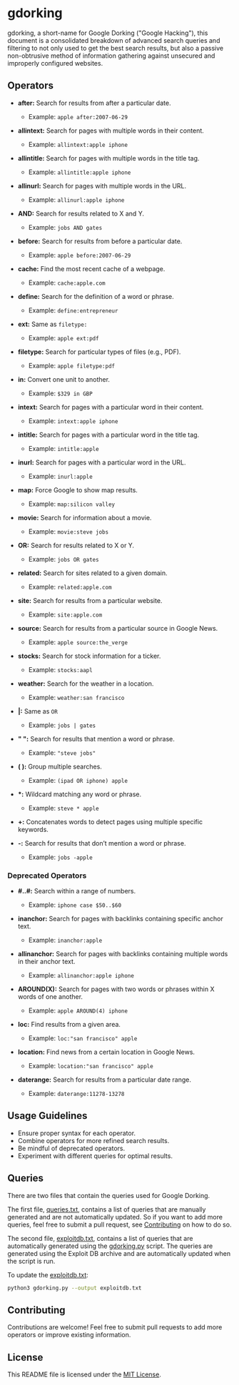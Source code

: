 # gdorking

gdorking, a short-name for Google Dorking ("Google Hacking"), this document is a consolidated breakdown of advanced search queries and filtering to not only used to get the best search results, but also a passive non-obtrusive method of information gathering against unsecured and improperly configured websites.


## Operators

- **after:** Search for results from after a particular date.
  - Example: `apple after:2007-06-29`
  
- **allintext:** Search for pages with multiple words in their content.
  - Example: `allintext:apple iphone`

- **allintitle:** Search for pages with multiple words in the title tag.
  - Example: `allintitle:apple iphone`

- **allinurl:** Search for pages with multiple words in the URL.
  - Example: `allinurl:apple iphone`

- **AND:** Search for results related to X and Y.
  - Example: `jobs AND gates`

- **before:** Search for results from before a particular date.
  - Example: `apple before:2007-06-29`

- **cache:** Find the most recent cache of a webpage.
  - Example: `cache:apple.com`

- **define:** Search for the definition of a word or phrase.
  - Example: `define:entrepreneur`

- **ext:** Same as `filetype:`
  - Example: `apple ext:pdf`

- **filetype:** Search for particular types of files (e.g., PDF).
  - Example: `apple filetype:pdf`

- **in:** Convert one unit to another.
  - Example: `$329 in GBP`

- **intext:** Search for pages with a particular word in their content.
  - Example: `intext:apple iphone`

- **intitle:** Search for pages with a particular word in the title tag.
  - Example: `intitle:apple`

- **inurl:** Search for pages with a particular word in the URL.
  - Example: `inurl:apple`

- **map:** Force Google to show map results.
  - Example: `map:silicon valley`

- **movie:** Search for information about a movie.
  - Example: `movie:steve jobs`

- **OR:** Search for results related to X or Y.
  - Example: `jobs OR gates`

- **related:** Search for sites related to a given domain.
  - Example: `related:apple.com`

- **site:** Search for results from a particular website.
  - Example: `site:apple.com`

- **source:** Search for results from a particular source in Google News.
  - Example: `apple source:the_verge`

- **stocks:** Search for stock information for a ticker.
  - Example: `stocks:aapl`

- **weather:** Search for the weather in a location.
  - Example: `weather:san francisco`

- **|:** Same as `OR`
  - Example: `jobs | gates`

- **" ":** Search for results that mention a word or phrase.
  - Example: `"steve jobs"`

- **( ):** Group multiple searches.
  - Example: `(ipad OR iphone) apple`

- **\*:** Wildcard matching any word or phrase.
  - Example: `steve * apple`

- **+:** Concatenates words to detect pages using multiple specific keywords.

- **-:** Search for results that don’t mention a word or phrase.
  - Example: `jobs -apple`


### Deprecated Operators

- **#..#:** Search within a range of numbers.
  - Example: `iphone case $50..$60`

- **inanchor:** Search for pages with backlinks containing specific anchor text.
  - Example: `inanchor:apple`

- **allinanchor:** Search for pages with backlinks containing multiple words in their anchor text.
  - Example: `allinanchor:apple iphone`

- **AROUND(X):** Search for pages with two words or phrases within X words of one another.
  - Example: `apple AROUND(4) iphone`

- **loc:** Find results from a given area.
  - Example: `loc:"san francisco" apple`

- **location:** Find news from a certain location in Google News.
  - Example: `location:"san francisco" apple`

- **daterange:** Search for results from a particular date range.
  - Example: `daterange:11278-13278`


## Usage Guidelines

- Ensure proper syntax for each operator.
- Combine operators for more refined search results.
- Be mindful of deprecated operators.
- Experiment with different queries for optimal results.


## Queries

There are two files that contain the queries used for Google Dorking.

The first file, [queries.txt][queries.txt], contains a list of queries that are manually generated and are not automatically updated. So if you want to add more queries, feel free to submit a pull request, see [Contributing][contributing] on how to do so.

The second file, [exploitdb.txt][exploitdb.txt], contains a list of queries that are automatically generated using the [gdorking.py][gdorking.py] script. The queries are generated using the Exploit DB archive and are automatically updated when the script is run.

To update the [exploitdb.txt][exploitdb.txt]:

```bash
python3 gdorking.py --output exploitdb.txt
```


## Contributing

Contributions are welcome! Feel free to submit pull requests to add more operators or improve existing information.


## License

This README file is licensed under the [MIT License][license].

[contributing]: #contributing
[license]: /LICENSE
[queries.txt]: /queries.txt
[exploitdb.txt]: /exploitdb.txt
[gdorking.py]: /gdorking.py